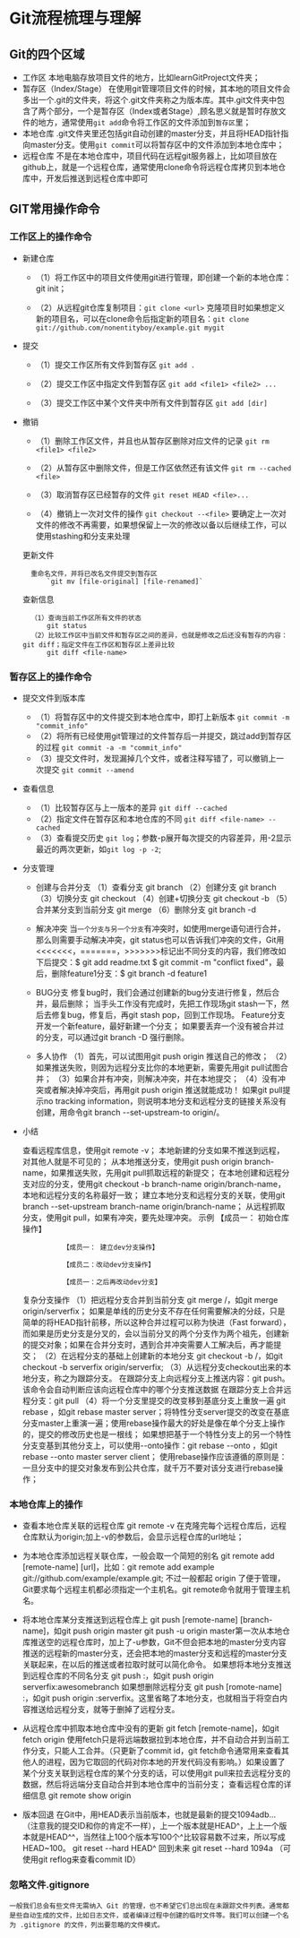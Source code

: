 # Git流程梳理与理解 

## Git的四个区域
* 工作区 
  本地电脑存放项目文件的地方，比如learnGitProject文件夹； 
* 暂存区（Index/Stage） 
  在使用git管理项目文件的时候，其本地的项目文件会多出一个.git的文件夹，将这个.git文件夹称之为版本库。其中.git文件夹中包含了两个部分，一个是暂存区（Index或者Stage）,顾名思义就是暂时存放文件的地方，通常使用`git add`命令将工作区的文件添加到`暂存区`里； 
* 本地仓库 
  .git文件夹里还包括git自动创建的master分支，并且将HEAD指针指向master分支。使用`git commit`可以将暂存区中的文件添加到本地仓库中； 
* 远程仓库 
  不是在本地仓库中，项目代码在远程git服务器上，比如项目放在github上，就是一个远程仓库，通常使用clone命令将远程仓库拷贝到本地仓库中，开发后推送到远程仓库中即可

## GIT常用操作命令

### 工作区上的操作命令
* 新建仓库
  
   * （1）将工作区中的项目文件使用git进行管理，即创建一个新的本地仓库：git init；

   * （2）从远程git仓库复制项目：`git clone <url>`
    克隆项目时如果想定义新的项目名，可以在clone命令后指定新的项目名：`git clone git://github.com/nonentityboy/example.git mygit`

* 提交
  
   * （1）提交工作区所有文件到暂存区
    `git add .`

   * （2）提交工作区中指定文件到暂存区
   `git add <file1> <file2> ...`

   * （3）提交工作区中某个文件夹中所有文件到暂存区
    `git add [dir]`

* 撤销

   * （1）删除工作区文件，并且也从暂存区删除对应文件的记录
    `git rm <file1> <file2>`

   * （2）从暂存区中删除文件，但是工作区依然还有该文件
    `git rm --cached <file>`

   * （3）取消暂存区已经暂存的文件
    `git reset HEAD <file>...`
    
   * （4）撤销上一次对文件的操作
    `git checkout --<file>`
    要确定上一次对文件的修改不再需要，如果想保留上一次的修改以备以后继续工作，可以使用stashing和分支来处理

	更新文件

		重命名文件，并将已改名文件提交到暂存区
			`git mv [file-original] [file-renamed]`
            
	查新信息

		（1）查询当前工作区所有文件的状态
			git status
		（2）比较工作区中当前文件和暂存区之间的差异，也就是修改之后还没有暂存的内容：git diff；指定文件在工作区和暂存区上差异比较
			git diff <file-name>


### 暂存区上的操作命令
* 提交文件到版本库
  
  * （1）将暂存区中的文件提交到本地仓库中，即打上新版本
			`git commit -m "commit_info"`
  * （2）将所有已经使用git管理过的文件暂存后一并提交，跳过add到暂存区的过程
			`git commit -a -m "commit_info"`
  * （3）提交文件时，发现漏掉几个文件，或者注释写错了，可以撤销上一次提交
			`git commit --amend`


* 查看信息

  * （1）比较暂存区与上一版本的差异
			`git diff --cached`
  * （2）指定文件在暂存区和本地仓库的不同
			`git diff <file-name> --cached`
  * （3）查看提交历史
			`git log`；参数-p展开每次提交的内容差异，用-2显示最近的两次更新，如`git log -p -2`;


* 分支管理
  
	* 创建与合并分支
			（1）查看分支
				git branch
			（2）创建分支
				git branch <name>
			（3）切换分支
				git checkout <name>
			（4）创建+切换分支
				git checkout -b <name>
			（5）合并某分支到当前分支
				git merge <name>
			（6）删除分支
				git branch -d <name>

	* 解决冲突
			当`一个分支与另一个分支`有冲突时，如使用merge语句进行合并，那么则需要手动解决冲突，git status也可以告诉我们冲突的文件，Git用<<<<<<<，=======，>>>>>>>标记出不同分支的内容，我们修改如下后提交：$ git add readme.txt 
$ git commit -m "conflict fixed"，最后，删除feature1分支：$ git branch -d feature1
				
   * BUG分支
			修复bug时，我们会通过创建新的bug分支进行修复，然后合并，最后删除；
			当手头工作没有完成时，先把工作现场git stash一下，然后去修复bug，修复后，再git stash pop，回到工作现场。
		Feature分支
			开发一个新feature，最好新建一个分支；
			如果要丢弃一个没有被合并过的分支，可以通过git branch -D <name>强行删除。

  * 多人协作
			（1）首先，可以试图用git push origin <branch-name>推送自己的修改；
			（2）如果推送失败，则因为远程分支比你的本地更新，需要先用git pull试图合并；
			（3）如果合并有冲突，则解决冲突，并在本地提交；
			（4）没有冲突或者解决掉冲突后，再用git push origin <branch-name>推送就能成功！
			如果git pull提示no tracking information，则说明本地分支和远程分支的链接关系没有创建，用命令git branch --set-upstream-to <branch-name> origin/<branch-name>。
* 小结
  
    查看远程库信息，使用git remote -v；
    本地新建的分支如果不推送到远程，对其他人就是不可见的；
    从本地推送分支，使用git push origin branch-name，如果推送失败，先用git pull抓取远程的新提交；
    在本地创建和远程分支对应的分支，使用git checkout -b branch-name origin/branch-name，本地和远程分支的名称最好一致；
    建立本地分支和远程分支的关联，使用git branch --set-upstream branch-name origin/branch-name；
    从远程抓取分支，使用git pull，如果有冲突，要先处理冲突。
			示例
				【成员一： 初始仓库操作】
					
				【成员一： 建立dev分支操作】
					
				【成员二：改动dev分支操作】
					
				【成员一：之后再改动dev分支】
					
	复杂分支操作
		（1）把远程分支合并到当前分支
			git merge <remote-name>/<branch-name>，如git merge origin/serverfix；
			如果是单线的历史分支不存在任何需要解决的分歧，只是简单的将HEAD指针前移，所以这种合并过程可以称为快进（Fast forward），而如果是历史分支是分叉的，会以当前分叉的两个分支作为两个祖先，创建新的提交对象；如果在合并分支时，遇到合并冲突需要人工解决后，再才能提交；
		（2）在远程分支的基础上创建新的本地分支
			git checkout -b <branch-name> <remote-name>/<branch-name>，如git checkout -b serverfix origin/serverfix;
		（3）从远程分支checkout出来的本地分支，称之为跟踪分支。
			在跟踪分支上向远程分支上推送内容：git push。该命令会自动判断应该向远程仓库中的哪个分支推送数据
			在跟踪分支上合并远程分支：git pull
		（4）将一个分支里提交的改变移到基底分支上重放一遍
			git rebase <rebase-branch> <branch-name>，如git rebase master server；将特性分支server提交的改变在基底分支master上重演一遍；使用rebase操作最大的好处是像在单个分支上操作的，提交的修改历史也是一根线；
			如果想把基于一个特性分支上的另一个特性分支变基到其他分支上，可以使用--onto操作：git rebase --onto <rebase-branch> <feature branch> <sub-feature-branch>，如git rebase --onto master server client；
			使用rebase操作应该遵循的原则是：一旦分支中的提交对象发布到公共仓库，就千万不要对该分支进行rebase操作；


### 本地仓库上的操作
* 查看本地仓库关联的远程仓库
		git remote -v
		在克隆完每个远程仓库后，远程仓库默认为origin;加上-v的参数后，会显示远程仓库的url地址；

* 为本地仓库添加远程关联仓库，一般会取一个简短的别名
		git remote add [remote-name] [url]，比如：git remote add example git://github.com/example/example.git;
			 不过一般都起 origin
		了便于管理，Git要求每个远程主机都必须指定一个主机名。git remote命令就用于管理主机名。

* 将本地仓库某分支推送到远程仓库上
		git push [remote-name] [branch-name]，如git push origin master
			git push -u origin master第一次从本地仓库推送空的远程仓库时，加上了-u参数，Git不但会把本地的master分支内容推送的远程新的master分支，还会把本地的master分支和远程的master分支关联起来，在以后的推送或者拉取时就可以简化命令。
		如果想将本地分支推送到远程仓库的不同名分支
			git push <remote-name> <local-branch>:<remote-branch>，如git push origin serverfix:awesomebranch
		如果想删除远程分支
			git push [romote-name] :<remote-branch>，如git push origin :serverfix。这里省略了本地分支，也就相当于将空白内容推送给远程分支，就等于删掉了远程分支。

* 从远程仓库中抓取本地仓库中没有的更新
		git fetch [remote-name]，如git fetch origin
		使用fetch只是将远端数据拉到本地仓库，并不自动合并到当前工作分支，只能人工合并。（只更新了commit id，git fetch命令通常用来查看其他人的进程，因为它取回的代码对你本地的开发代码没有影响。）如果设置了某个分支关联到远程仓库的某个分支的话，可以使用git pull来拉去远程分支的数据，然后将远端分支自动合并到本地仓库中的当前分支；
	查看远程仓库的详细信息
		git remote show origin

* 版本回退
		在Git中，用HEAD表示当前版本，也就是最新的提交1094adb...（注意我的提交ID和你的肯定不一样），上一个版本就是HEAD^，上上一个版本就是HEAD^^，当然往上100个版本写100个^比较容易数不过来，所以写成HEAD~100。
			git reset --hard HEAD^
		回到未来
			 git reset --hard 1094a （可使用git reflog来查看commit ID）

### 忽略文件.gitignore

	一般我们总会有些文件无需纳入 Git 的管理，也不希望它们总出现在未跟踪文件列表。通常都是些自动生成的文件，比如日志文件，或者编译过程中创建的临时文件等。我们可以创建一个名为 .gitignore 的文件，列出要忽略的文件模式。
		